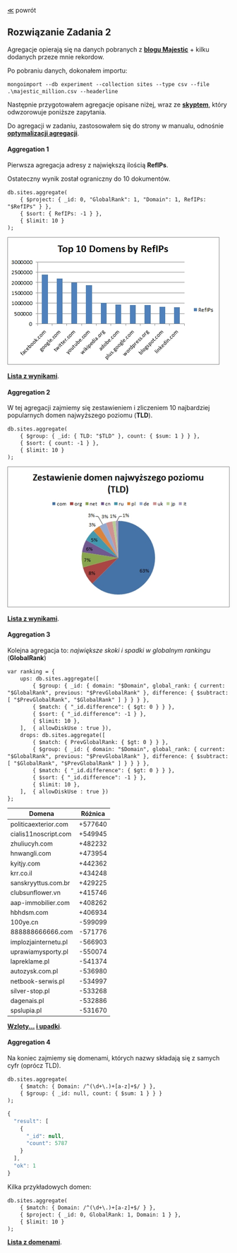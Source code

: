 ﻿[&#8810;](../exercise2.md) powrót

## Rozwiązanie <b>Zadania 2</b>

Agregacje opierają się na danych pobranych z <b>[blogu Majestic](https://blog.majestic.com/development/majestic-million-csv-daily/)</b> + kilku dodanych przeze mnie rekordow.

Po pobraniu danych, dokonałem importu:

	mongoimport --db experiment --collection sites --type csv --file .\majestic_million.csv --headerline
	
Następnie przygotowałem agregacje opisane niżej, wraz ze <b>[skyptem](./script/aggregations.php)</b>, który odwzorowuje poniższe zapytania.

Do agregacji w zadaniu, zastosowałem się do strony w manualu, odnośnie <b>[optymalizacji agregacji](http://docs.mongodb.org/manual/core/aggregation-pipeline-optimization/)</b>.

#### Aggregation 1

Pierwsza agregacja adresy z największą ilością <b>RefIPs</b>.

Ostateczny wynik został ograniczny do 10 dokumentów.

	db.sites.aggregate(
		{ $project: { _id: 0, "GlobalRank": 1, "Domain": 1, RefIPs: "$RefIPs" } },
		{ $sort: { RefIPs: -1 } },
		{ $limit: 10 }
	);
	
![Tutaj powinien być wykres!](./resources/aggreg_1.jpg "Wykres")

<b>[Lista z wynikami](./resources/aggreg_1.json)</b>.

#### Aggregation 2

W tej agregacji zajmiemy się zestawieniem i zliczeniem 10 najbardziej popularnych domen najwyższego poziomu (<b>TLD</b>).

	db.sites.aggregate(
		{ $group: { _id: { TLD: "$TLD" }, count: { $sum: 1 } } },
		{ $sort: { count: -1 } },
		{ $limit: 10 }
	);
	
![Tutaj powinien być wykres!](./resources/aggreg_2.jpg "Wykres")
	
<b>[Lista z wynikami](./resources/aggreg_2.json)</b>.

#### Aggregation 3

Kolejna agregacja to: <i>największe skoki i spadki w globalnym rankingu</i> (<b>GlobalRank</b>)

	var ranking = {
		ups: db.sites.aggregate([
			{ $group: { _id: { domain: "$Domain", global_rank: { current: "$GlobalRank", previous: "$PrevGlobalRank" }, difference: { $subtract: [ "$PrevGlobalRank", "$GlobalRank" ] } } } },
			{ $match: { "_id.difference": { $gt: 0 } } },
			{ $sort: { "_id.difference": -1 } },
			{ $limit: 10 },
		],	{ allowDiskUse : true }),
		drops: db.sites.aggregate([
			{ $match: { PrevGlobalRank: { $gt: 0 } } },
			{ $group: { _id: { domain: "$Domain", global_rank: { current: "$GlobalRank", previous: "$PrevGlobalRank" }, difference: { $subtract: [ "$GlobalRank", "$PrevGlobalRank" ] } } } },
			{ $match: { "_id.difference": { $gt: 0 } } },
			{ $sort: { "_id.difference": -1 } },
			{ $limit: 10 },
		],	{ allowDiskUse : true })
	};
	
| Domena        			| Różnica       |
| --------------------------|:-------------:|
| politicaexterior.com		| +577640		|
| cialis11noscript.com		| +549945		|
| zhuliucyh.com				| +482232		|
| hnwangli.com				| +473954		|
| kyitjy.com				| +442362		|
| krr.co.il					| +434248		|
| sanskryyttus.com.br		| +429225		|
| clubsunflower.vn			| +415746		|
| aap-immobilier.com		| +408262		|
| hbhdsm.com				| +406934		|
| 100ye.cn					| -599099		|
| 888888666666.com			| -571776		|
| implozjainternetu.pl		| -566903		|
| uprawiamysporty.pl		| -550074		|
| lapreklame.pl				| -541374		|
| autozysk.com.pl			| -536980		|
| netbook-serwis.pl			| -534997		|
| silver-stop.pl			| -533268		|
| dagenais.pl				| -532886		|
| spslupia.pl				| -531670		|
	
<b>[Wzloty...](./resources/aggreg_3_ups.json)
[i upadki](./resources/aggreg_3_downs.json)</b>.

#### Aggregation 4

Na koniec zajmiemy się domenami, których nazwy składają się z samych cyfr (oprócz TLD).

	db.sites.aggregate(
		{ $match: { Domain: /^(\d+\.)+[a-z]+$/ } },
		{ $group: { _id: null, count: { $sum: 1 } } }
	);
	
```javascript
{
  "result": [
	{
	  "_id": null,
	  "count": 5787
	}
  ],
  "ok": 1
}
```
	
Kilka przykładowych domen:

	db.sites.aggregate(
		{ $match: { Domain: /^(\d+\.)+[a-z]+$/ } },
		{ $project: { _id: 0, GlobalRank: 1, Domain: 1 } },
		{ $limit: 10 }
	);
	
<b>[Lista z domenami](./resources/aggreg_4.json)</b>.